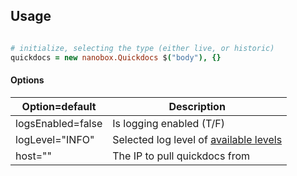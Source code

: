 ## Usage
```coffeescript

# initialize, selecting the type (either live, or historic)
quickdocs = new nanobox.Quickdocs $("body"), {}
```

#### Options
| Option=default | Description |
|---|---|
| logsEnabled=false | Is logging enabled (T/F) |
| logLevel="INFO" | Selected log level of [available levels](https://github.com/sdomino/dash/blob/master/src/dash.coffee#L8) |
| host="" | The IP to pull quickdocs from |
